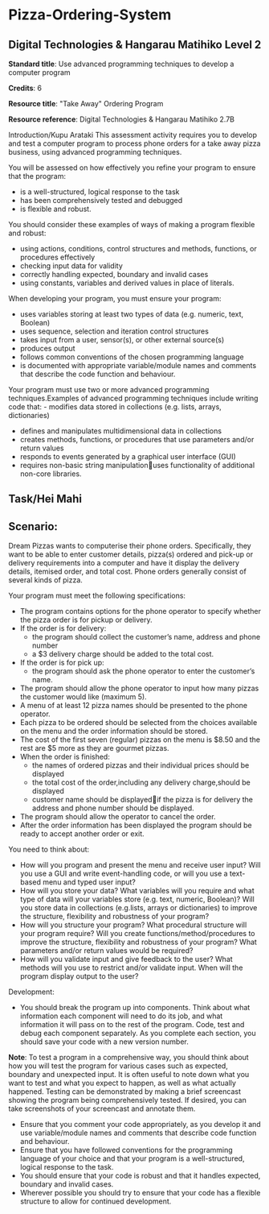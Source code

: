 # Pizza-Ordering-System
## Digital Technologies & Hangarau Matihiko Level 2

**Standard title**: Use advanced programming techniques to develop a computer program

**Credits**: 6

**Resource title**: "Take Away" Ordering Program

**Resource reference**: Digital Technologies & Hangarau Matihiko 2.7B

Introduction/Kupu Arataki
This assessment activity requires you to develop and test a computer program to process phone orders for a take away pizza business, using advanced programming techniques. 

You will be assessed on how effectively you refine your program to ensure that the program:
- is a well-structured, logical response to the task
- has been comprehensively tested and debugged
- is flexible and robust.

You should consider these examples of ways of making a program flexible and robust:

- using actions, conditions, control structures and methods, functions, or procedures effectively
- checking input data for validity
- correctly handling expected, boundary and invalid cases
- using constants, variables and derived values in place of literals.

When developing your program, you must ensure your program:
- uses variables storing at least two types of data (e.g. numeric, text, Boolean)
- uses sequence, selection and iteration control structures
- takes input from a user, sensor(s), or other external source(s)
- produces output
- follows common conventions of the chosen programming language
- is documented with appropriate variable/module names and comments that describe the code function and behaviour.

Your program must use two or more advanced programming techniques.Examples of advanced programming techniques include writing code that:  - modifies data stored in collections (e.g. lists, arrays, dictionaries) 
- defines and manipulates multidimensional data in collections
- creates methods, functions, or procedures that use parameters and/or return values
- responds to events generated by a graphical user interface (GUI) 
- requires non-basic string manipulationuses functionality of additional non-core libraries.

## Task/Hei Mahi
## Scenario:
Dream Pizzas wants to computerise their phone orders. Specifically, they want to be able to enter customer details, pizza(s) ordered and pick-up or delivery requirements into a computer and have it display the delivery details, itemised order, and total cost. Phone orders generally consist of several kinds of pizza. 

Your program must meet the following specifications:
- The program contains options for the phone operator to specify whether the pizza order is for pickup or delivery. 
- If the order is for delivery:
  - the program should collect the customer’s name, address and phone number
  - a $3 delivery charge should be added to the total cost.
- If the order is for pick up:
  - the program should ask the phone operator to enter the customer’s name.
- The program should allow the phone operator to input how many pizzas the customer would like (maximum 5).
- A menu of at least 12 pizza names should be presented to the phone operator.
- Each pizza to be ordered should be selected from the choices available on the menu and the order information should be stored.
- The cost of the first seven (regular) pizzas on the menu is $8.50 and the rest are $5 more as they are gourmet pizzas.
- When the order is finished:
  - the names of ordered pizzas and their individual prices should be displayed
  - the total cost of the order,including any delivery charge,should be displayed
  - customer name should be displayedif the pizza is for delivery the address and phone number should be displayed.
- The program should allow the operator to cancel the order.
- After the order information has been displayed the program should be ready to accept another order or exit.

You need to think about:
- How will you program and present the menu and receive user input? Will you use a GUI and write event-handling code, or will you use a text-based menu and typed user input?
- How will you store your data? What variables will you require and what type of data will your variables store (e.g. text, numeric, Boolean)? Will you store data in collections (e.g.lists, arrays or dictionaries) to improve the structure, flexibility and robustness of your program?
- How will you structure your program? What procedural structure will your program require? Will you create functions/method/procedures to improve the structure, flexibility and robustness of your program? What parameters and/or return values would be required?
- How will you validate input and give feedback to the user? What methods will you use to restrict and/or validate input. When will the program display output to the user?

Development:
- You should break the program up into components. Think about what information each component will need to do its job, and what information it will pass on to the rest of the program. Code, test and debug each component separately. As you complete each section, you should save your code with a new version number. 

**Note**: To test a program in a comprehensive way, you should think about how you will test the program for various cases such as expected, boundary and unexpected input. It is often useful to note down what you want to test and what you expect to happen, as well as what actually happened. Testing can be demonstrated by making a brief screencast showing the program being comprehensively tested. If desired, you can take screenshots of your screencast and annotate them.
- Ensure that you comment your code appropriately, as you develop it and use variable/module names and comments that describe code function and behaviour.
- Ensure that you have followed conventions for the programming language of your choice and that your program is a well-structured, logical response to the task. 
- You should ensure that your code is robust and that it handles expected, boundary and invalid cases.
- Wherever possible you should try to ensure that your code has a flexible structure to allow for continued development.
